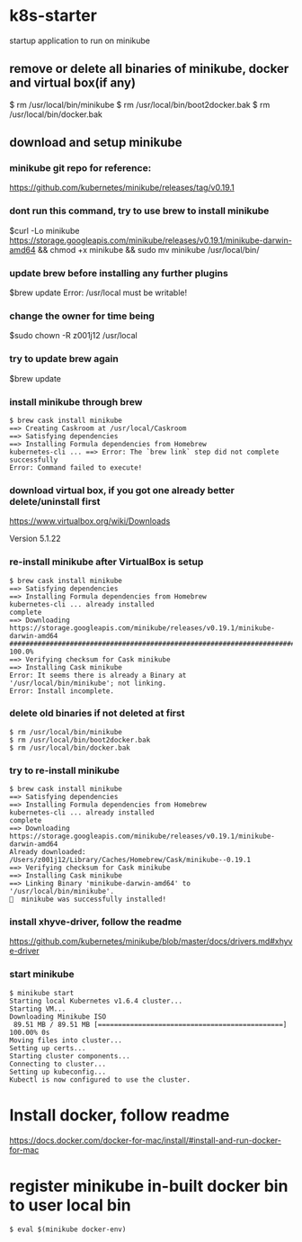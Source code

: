 # k8s-starter
startup application to run on minikube

## remove or delete all binaries of minikube, docker and virtual box(if any)
$ rm /usr/local/bin/minikube
$ rm /usr/local/bin/boot2docker.bak
$ rm /usr/local/bin/docker.bak

## download and setup minikube
### minikube git repo for reference:
https://github.com/kubernetes/minikube/releases/tag/v0.19.1

### dont run this command, try to use brew to install minikube
$curl -Lo minikube https://storage.googleapis.com/minikube/releases/v0.19.1/minikube-darwin-amd64 && chmod +x minikube && sudo mv minikube /usr/local/bin/

### update brew before installing any further plugins
$brew update
Error: /usr/local must be writable!

### change the owner for time being
$sudo chown -R z001j12 /usr/local

### try to update brew again
$brew update

### install minikube through brew

```
$ brew cask install minikube
==> Creating Caskroom at /usr/local/Caskroom
==> Satisfying dependencies
==> Installing Formula dependencies from Homebrew
kubernetes-cli ... ==> Error: The `brew link` step did not complete successfully
Error: Command failed to execute!
```

### download virtual box, if you got one already better delete/uninstall first
https://www.virtualbox.org/wiki/Downloads

Version 5.1.22

### re-install minikube after VirtualBox is setup
```
$ brew cask install minikube
==> Satisfying dependencies
==> Installing Formula dependencies from Homebrew
kubernetes-cli ... already installed
complete
==> Downloading https://storage.googleapis.com/minikube/releases/v0.19.1/minikube-darwin-amd64
######################################################################## 100.0%
==> Verifying checksum for Cask minikube
==> Installing Cask minikube
Error: It seems there is already a Binary at '/usr/local/bin/minikube'; not linking.
Error: Install incomplete.
```

### delete old binaries if not deleted at first

```
$ rm /usr/local/bin/minikube
$ rm /usr/local/bin/boot2docker.bak
$ rm /usr/local/bin/docker.bak
```

### try to re-install minikube

```
$ brew cask install minikube
==> Satisfying dependencies
==> Installing Formula dependencies from Homebrew
kubernetes-cli ... already installed
complete
==> Downloading https://storage.googleapis.com/minikube/releases/v0.19.1/minikube-darwin-amd64
Already downloaded: /Users/z001j12/Library/Caches/Homebrew/Cask/minikube--0.19.1
==> Verifying checksum for Cask minikube
==> Installing Cask minikube
==> Linking Binary 'minikube-darwin-amd64' to '/usr/local/bin/minikube'.
🍺  minikube was successfully installed!
```

### install xhyve-driver, follow the readme
https://github.com/kubernetes/minikube/blob/master/docs/drivers.md#xhyve-driver

### start minikube
```
$ minikube start
Starting local Kubernetes v1.6.4 cluster...
Starting VM...
Downloading Minikube ISO
 89.51 MB / 89.51 MB [==============================================] 100.00% 0s
Moving files into cluster...
Setting up certs...
Starting cluster components...
Connecting to cluster...
Setting up kubeconfig...
Kubectl is now configured to use the cluster.
```

# Install docker, follow readme
https://docs.docker.com/docker-for-mac/install/#install-and-run-docker-for-mac

# register minikube in-built docker bin to user local bin
```
$ eval $(minikube docker-env)
```
